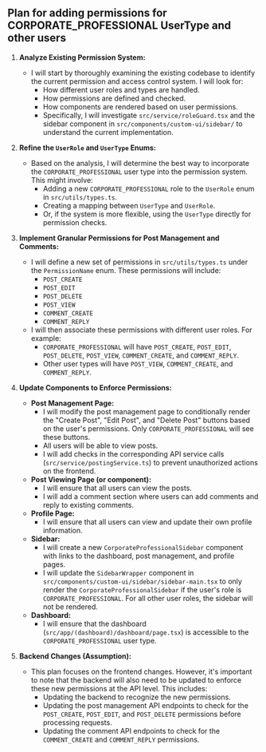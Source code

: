 ## Plan for adding permissions for CORPORATE_PROFESSIONAL UserType and other users

1.  **Analyze Existing Permission System:**
    *   I will start by thoroughly examining the existing codebase to identify the current permission and access control system. I will look for:
        *   How different user roles and types are handled.
        *   How permissions are defined and checked.
        *   How components are rendered based on user permissions.
        *   Specifically, I will investigate `src/service/roleGuard.tsx` and the sidebar component in `src/components/custom-ui/sidebar/` to understand the current implementation.

2.  **Refine the `UserRole` and `UserType` Enums:**
    *   Based on the analysis, I will determine the best way to incorporate the `CORPORATE_PROFESSIONAL` user type into the permission system. This might involve:
        *   Adding a new `CORPORATE_PROFESSIONAL` role to the `UserRole` enum in `src/utils/types.ts`.
        *   Creating a mapping between `UserType` and `UserRole`.
        *   Or, if the system is more flexible, using the `UserType` directly for permission checks.

3.  **Implement Granular Permissions for Post Management and Comments:**
    *   I will define a new set of permissions in `src/utils/types.ts` under the `PermissionName` enum. These permissions will include:
        *   `POST_CREATE`
        *   `POST_EDIT`
        *   `POST_DELETE`
        *   `POST_VIEW`
        *   `COMMENT_CREATE`
        *   `COMMENT_REPLY`
    *   I will then associate these permissions with different user roles. For example:
        *   `CORPORATE_PROFESSIONAL` will have `POST_CREATE`, `POST_EDIT`, `POST_DELETE`, `POST_VIEW`, `COMMENT_CREATE`, and `COMMENT_REPLY`.
        *   Other user types will have `POST_VIEW`, `COMMENT_CREATE`, and `COMMENT_REPLY`.

4.  **Update Components to Enforce Permissions:**
    *   **Post Management Page:**
        *   I will modify the post management page to conditionally render the "Create Post", "Edit Post", and "Delete Post" buttons based on the user's permissions. Only `CORPORATE_PROFESSIONAL` will see these buttons.
        *   All users will be able to view posts.
        *   I will add checks in the corresponding API service calls (`src/service/postingService.ts`) to prevent unauthorized actions on the frontend.
    *   **Post Viewing Page (or component):**
        *   I will ensure that all users can view the posts.
        *   I will add a comment section where users can add comments and reply to existing comments.
    *   **Profile Page:**
        *   I will ensure that all users can view and update their own profile information.
    *   **Sidebar:**
        *   I will create a new `CorporateProfessionalSidebar` component with links to the dashboard, post management, and profile pages.
        *   I will update the `SidebarWrapper` component in `src/components/custom-ui/sidebar/sidebar-main.tsx` to only render the `CorporateProfessionalSidebar` if the user's role is `CORPORATE_PROFESSIONAL`. For all other user roles, the sidebar will not be rendered.
    *   **Dashboard:**
        *   I will ensure that the dashboard (`src/app/(dashboard)/dashboard/page.tsx`) is accessible to the `CORPORATE_PROFESSIONAL` user type.

5.  **Backend Changes (Assumption):**
    *   This plan focuses on the frontend changes. However, it's important to note that the backend will also need to be updated to enforce these new permissions at the API level. This includes:
        *   Updating the backend to recognize the new permissions.
        *   Updating the post management API endpoints to check for the `POST_CREATE`, `POST_EDIT`, and `POST_DELETE` permissions before processing requests.
        *   Updating the comment API endpoints to check for the `COMMENT_CREATE` and `COMMENT_REPLY` permissions.